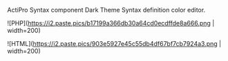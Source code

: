 ActiPro Syntax component Dark Theme Syntax definition color editor.

![PHP](https://i2.paste.pics/b17199a366db30a64cd0ecdffde8a666.png | width=200)

![HTML](https://i2.paste.pics/903e5927e45c55db4df67bf7cb7924a3.png | width=200)
